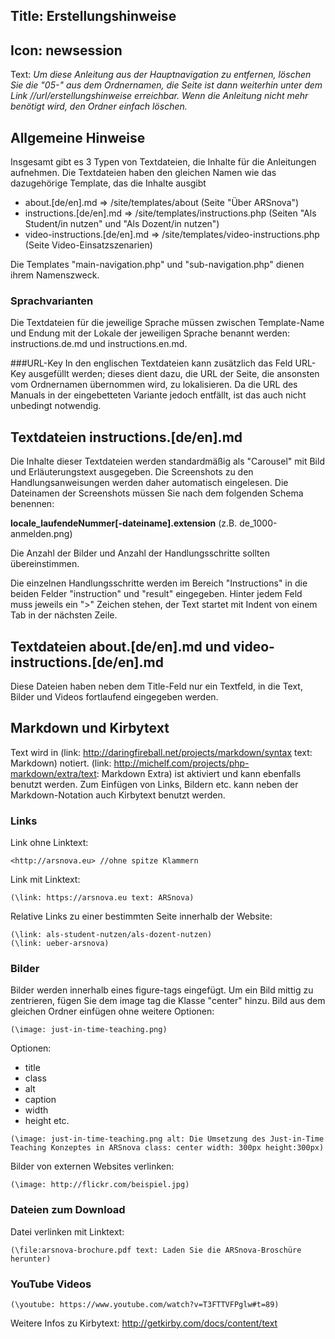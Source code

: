 Title: Erstellungshinweise
----
Icon: newsession
----
Text:
*Um diese Anleitung aus der Hauptnavigation zu entfernen, löschen Sie die "05-" aus dem Ordnernamen, die Seite ist dann weiterhin unter dem Link //url/erstellungshinweise erreichbar. Wenn die Anleitung nicht mehr benötigt wird, den Ordner einfach löschen.*

## Allgemeine Hinweise
Insgesamt gibt es 3 Typen von Textdateien, die Inhalte für die Anleitungen aufnehmen. Die Textdateien haben den gleichen Namen wie das dazugehörige Template, das die Inhalte ausgibt

- about.[de/en].md  => /site/templates/about (Seite "Über ARSnova")
- instructions.[de/en].md  => /site/templates/instructions.php (Seiten "Als Student/in nutzen" und "Als Dozent/in nutzen")
- video-instructions.[de/en].md  => /site/templates/video-instructions.php (Seite Video-Einsatzszenarien)

Die Templates "main-navigation.php" und "sub-navigation.php" dienen ihrem Namenszweck.

### Sprachvarianten
Die Textdateien für die jeweilige Sprache müssen zwischen Template-Name und Endung mit der Lokale der jeweiligen Sprache benannt werden: instructions.de.md und instructions.en.md. 

###URL-Key
In den englischen Textdateien kann zusätzlich das Feld URL-Key ausgefüllt werden; dieses dient dazu, die URL der Seite, die ansonsten vom Ordnernamen übernommen wird, zu lokalisieren. Da die URL des Manuals in der eingebetteten Variante jedoch entfällt, ist das auch nicht unbedingt notwendig.

## Textdateien  instructions.[de/en].md
Die Inhalte dieser Textdateien werden standardmäßig als "Carousel"
mit Bild und Erläuterungstext ausgegeben. Die Screenshots zu den Handlungsanweisungen werden daher automatisch eingelesen. Die Dateinamen der Screenshots müssen Sie nach dem folgenden Schema benennen:

**locale_laufendeNummer[-dateiname].extension** (z.B. de_1000-anmelden.png)

Die Anzahl der Bilder und Anzahl der Handlungsschritte sollten übereinstimmen.

Die einzelnen Handlungsschritte werden im Bereich "Instructions" in die beiden Felder "instruction" und "result" eingegeben. Hinter jedem Feld muss jeweils ein ">" Zeichen stehen, der Text startet mit Indent von einem Tab in der nächsten Zeile.

## Textdateien about.[de/en].md und video-instructions.[de/en].md
Diese Dateien haben neben dem Title-Feld nur ein Textfeld, in die Text, Bilder und Videos fortlaufend eingegeben werden.

## Markdown und Kirbytext
Text wird in (link: http://daringfireball.net/projects/markdown/syntax text: Markdown) notiert. (link: http://michelf.com/projects/php-markdown/extra/text: Markdown Extra) ist aktiviert und kann ebenfalls benutzt werden. Zum Einfügen von Links, Bildern etc. kann neben der Markdown-Notation auch Kirbytext benutzt werden.

### Links
Link ohne Linktext:
```
<http://arsnova.eu> //ohne spitze Klammern
```
Link mit Linktext:

```
(\link: https://arsnova.eu text: ARSnova)
```
Relative Links zu einer bestimmten Seite innerhalb der Website:

```
(\link: als-student-nutzen/als-dozent-nutzen)
(\link: ueber-arsnova)
```
### Bilder
Bilder werden innerhalb eines figure-tags eingefügt. Um ein Bild mittig zu zentrieren, fügen Sie dem image tag die Klasse "center" hinzu.
Bild aus dem gleichen Ordner einfügen ohne weitere Optionen:
```
(\image: just-in-time-teaching.png)
```
Optionen:
- title
- class
- alt
- caption
- width
- height etc.

```
(\image: just-in-time-teaching.png alt: Die Umsetzung des Just-in-Time Teaching Konzeptes in ARSnova class: center width: 300px height:300px)
```
Bilder von externen Websites verlinken:
```
(\image: http://flickr.com/beispiel.jpg)
```

### Dateien zum Download
Datei verlinken mit Linktext:
```
(\file:arsnova-brochure.pdf text: Laden Sie die ARSnova-Broschüre herunter)
```
### YouTube Videos
```
(\youtube: https://www.youtube.com/watch?v=T3FTTVFPglw#t=89)
```
Weitere Infos zu Kirbytext: http://getkirby.com/docs/content/text

